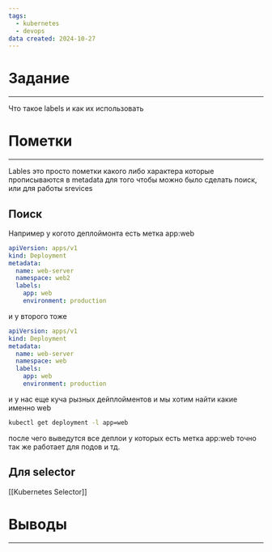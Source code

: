 ```yaml
---
tags:
  - kubernetes
  - devops
data created: 2024-10-27
---
```

# Задание
----
Что такое labels и как их использовать

# Пометки 
---
Lables это просто пометки какого либо характера которые прописываются в metadata для того чтобы можно было сделать поиск, или для работы srevices

## Поиск
Например у когото деплоймонта есть метка app:web
```yaml
apiVersion: apps/v1
kind: Deployment
metadata:
  name: web-server
  namespace: web2
  labels:
    app: web
    environment: production
```
и у второго тоже 
```yaml
apiVersion: apps/v1
kind: Deployment
metadata:
  name: web-server
  namespace: web
  labels:
    app: web
    environment: production
```
и у нас еще куча рызных дейплойментов и мы хотим найти какие именно web
```bash
kubectl get deployment -l app=web
```
после чего выведутся все деплои у которых есть метка app:web
точно так же работает для подов и тд.

## Для selector
[[Kubernetes Selector]]

# Выводы
---


